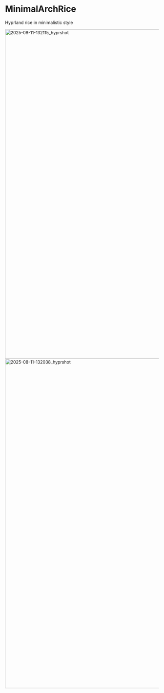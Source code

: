 # MinimalArchRice
Hyprland rice in minimalistic style

<img width="1920" height="1080" alt="2025-08-11-132115_hyprshot" src="https://github.com/user-attachments/assets/b86c8d12-cb86-4857-ad67-905c4b1c3b0e" />

<img width="1920" height="1080" alt="2025-08-11-132038_hyprshot" src="https://github.com/user-attachments/assets/cbe7f05f-b5d9-4819-bdcd-943768bafd72" />
